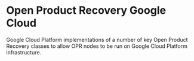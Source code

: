 # Open Product Recovery Google Cloud

Google Cloud Platform implementations of a number of key Open Product Recovery
classes to allow OPR nodes to be run on Google Cloud Platform infrastructure.
